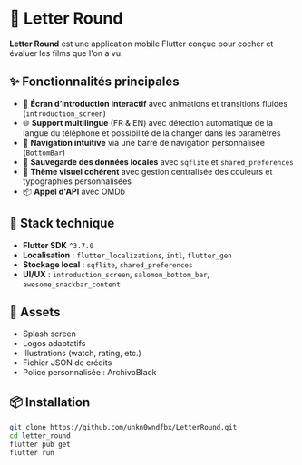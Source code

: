 # 📱 Letter Round

**Letter Round** est une application mobile Flutter conçue pour cocher et évaluer les films que l'on a vu.

## ✨ Fonctionnalités principales

- 👋 **Écran d’introduction interactif** avec animations et transitions fluides (`introduction_screen`)
- 🌐 **Support multilingue** (FR & EN) avec détection automatique de la langue du téléphone et possibilité de la changer dans les paramètres
- 🧭 **Navigation intuitive** via une barre de navigation personnalisée (`BottomBar`)
- 💾 **Sauvegarde des données locales** avec `sqflite` et `shared_preferences`
- 🎨 **Thème visuel cohérent** avec gestion centralisée des couleurs et typographies personnalisées
- 📦 **Appel d'API** avec OMDb

## 🚀 Stack technique

- **Flutter SDK** `^3.7.0`
- **Localisation** : `flutter_localizations`, `intl`, `flutter_gen`
- **Stockage local** : `sqflite`, `shared_preferences`
- **UI/UX** : `introduction_screen`, `salomon_bottom_bar`, `awesome_snackbar_content`

## 📁 Assets

- Splash screen
- Logos adaptatifs
- Illustrations (watch, rating, etc.)
- Fichier JSON de crédits
- Police personnalisée : ArchivoBlack

## 📦 Installation

```bash
git clone https://github.com/unkn0wndfbx/LetterRound.git
cd letter_round
flutter pub get
flutter run
```
